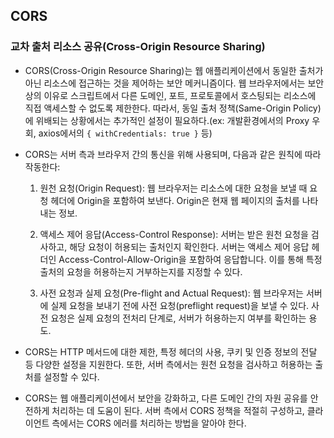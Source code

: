 ## **CORS**

### 교차 출처 리소스 공유(Cross-Origin Resource Sharing)

- CORS(Cross-Origin Resource Sharing)는 웹 애플리케이션에서 동일한 출처가 아닌 리소스에 접근하는 것을 제어하는 보안 메커니즘이다. 웹 브라우저에서는 보안 상의 이유로 스크립트에서 다른 도메인, 포트, 프로토콜에서 호스팅되는 리소스에 직접 액세스할 수 없도록 제한한다. 따라서, 동일 출처 정책(Same-Origin Policy)에 위배되는 상황에서는 추가적인 설정이 필요하다.(ex: 개발환경에서의 Proxy 우회, axios에서의 `{ withCredentials: true }` 등)

- CORS는 서버 측과 브라우저 간의 통신을 위해 사용되며, 다음과 같은 원칙에 따라 작동한다:

  1. 원천 요청(Origin Request): 웹 브라우저는 리소스에 대한 요청을 보낼 때 요청 헤더에 Origin을 포함하여 보낸다. Origin은 현재 웹 페이지의 출처를 나타내는 정보.

  2. 액세스 제어 응답(Access-Control Response): 서버는 받은 원천 요청을 검사하고, 해당 요청이 허용되는 출처인지 확인한다. 서버는 액세스 제어 응답 헤더인 Access-Control-Allow-Origin을 포함하여 응답합니다. 이를 통해 특정 출처의 요청을 허용하는지 거부하는지를 지정할 수 있다.

  3. 사전 요청과 실제 요청(Pre-flight and Actual Request): 웹 브라우저는 서버에 실제 요청을 보내기 전에 사전 요청(preflight request)을 보낼 수 있다. 사전 요청은 실제 요청의 전처리 단계로, 서버가 허용하는지 여부를 확인하는 용도.

- CORS는 HTTP 메서드에 대한 제한, 특정 헤더의 사용, 쿠키 및 인증 정보의 전달 등 다양한 설정을 지원한다. 또한, 서버 측에서는 원천 요청을 검사하고 허용하는 출처를 설정할 수 있다.

- CORS는 웹 애플리케이션에서 보안을 강화하고, 다른 도메인 간의 자원 공유를 안전하게 처리하는 데 도움이 된다. 서버 측에서 CORS 정책을 적절히 구성하고, 클라이언트 측에서는 CORS 에러를 처리하는 방법을 알아야 한다.
